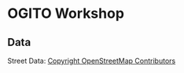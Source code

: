 # OGITO Workshop
## Data
Street Data: [Copyright OpenStreetMap Contributors](https://www.openstreetmap.org/copyright)